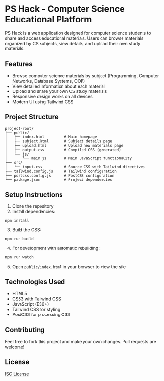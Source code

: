 # PS Hack - Computer Science Educational Platform

PS Hack is a web application designed for computer science students to share and access educational materials. Users can browse materials organized by CS subjects, view details, and upload their own study materials.

## Features

- Browse computer science materials by subject (Programming, Computer Networks, Database Systems, OOP)
- View detailed information about each material
- Upload and share your own CS study materials
- Responsive design works on all devices
- Modern UI using Tailwind CSS

## Project Structure

```
project-root/
├── public/
│   ├── index.html         # Main homepage
│   ├── subject.html       # Subject details page
│   ├── upload.html        # Upload new materials page
│   ├── output.css         # Compiled CSS (generated)
│   └── js/
│       └── main.js        # Main JavaScript functionality
├── src/
│   └── input.css          # Source CSS with Tailwind directives
├── tailwind.config.js     # Tailwind configuration
├── postcss.config.js      # PostCSS configuration
└── package.json           # Project dependencies
```

## Setup Instructions

1. Clone the repository
2. Install dependencies:

```bash
npm install
```

3. Build the CSS:

```bash
npm run build
```

4. For development with automatic rebuilding:

```bash
npm run watch
```

5. Open `public/index.html` in your browser to view the site

## Technologies Used

- HTML5
- CSS3 with Tailwind CSS
- JavaScript (ES6+)
- Tailwind CSS for styling
- PostCSS for processing CSS

## Contributing

Feel free to fork this project and make your own changes. Pull requests are welcome!

## License

[ISC License](LICENSE) 